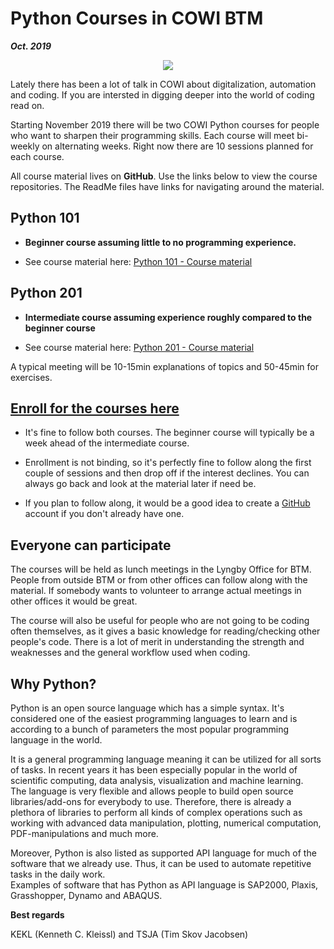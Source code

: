 
# Python Courses in COWI BTM
***Oct. 2019***

<div style="text-align:center"><img src="https://www.python.org/static/community_logos/python-logo-master-v3-TM.png" /></div>

Lately there has been a lot of talk in COWI about digitalization, automation and coding. If you are intersted in digging deeper into the world of coding read on.

Starting November 2019 there will be two COWI Python courses for people who want to sharpen their programming skills. Each course will meet bi-weekly on alternating weeks. Right now there are 10 sessions planned for each course.

All course material lives on **GitHub**. Use the links below to view the course repositories. The ReadMe files have links for navigating around the material.
## Python 101

  * **Beginner course assuming little to no programming experience.**

  * See course material here: [Python 101 - Course material](https://github.com/Python-Crash-Course/Python101)

## Python 201

* **Intermediate course assuming experience roughly compared to the beginner course**

* See course material here: [Python 201 - Course material](https://github.com/Python-Crash-Course/Python201)    

A typical meeting will be 10-15min explanations of topics and 50-45min for exercises.

## [Enroll for the courses here](...)

* It's fine to follow both courses. The beginner course will typically be a week ahead of the intermediate course.

* Enrollment is not binding, so it's perfectly fine to follow along the first couple of sessions and then drop off if the interest declines. You can always go back and look at the material later if need be.

* If you plan to follow along, it would be a good idea to create a [GitHub](https://github.com/) account if you don't already have one.

## Everyone can participate
The courses will be held as lunch meetings in the Lyngby Office for BTM. People from outside BTM or from other offices can follow along with the material. If somebody wants to volunteer to arrange actual meetings in other offices it would be great.   

The course will also be useful for people who are not going to be coding often themselves, as it gives a basic knowledge for reading/checking other people's code. There is a lot of merit in understanding the strength and weaknesses and the general workflow used when coding.

## Why Python?
Python is an open source language which has a simple syntax. It's considered one of the easiest programming languages to learn and is according to a bunch of parameters the most popular programming language in the world.

It is a general programming language meaning it can be utilized for all sorts of tasks. In recent years it has been especially popular in the world of scientific computing, data analysis, visualization and machine learning.  
The language is very flexible and allows people to build open source libraries/add-ons for everybody to use. Therefore, there is already a plethora of libraries to perform all kinds of complex operations such as working with advanced data manipulation, plotting, numerical computation, PDF-manipulations and much more.

Moreover, Python is also listed as supported API language for much of the software that we already use. Thus, it can be used to automate repetitive tasks in the daily work.    
Examples of software that has Python as API language is SAP2000, Plaxis, Grasshopper, Dynamo and ABAQUS.

**Best regards**

KEKL (Kenneth C. Kleissl) and TSJA (Tim Skov Jacobsen)
